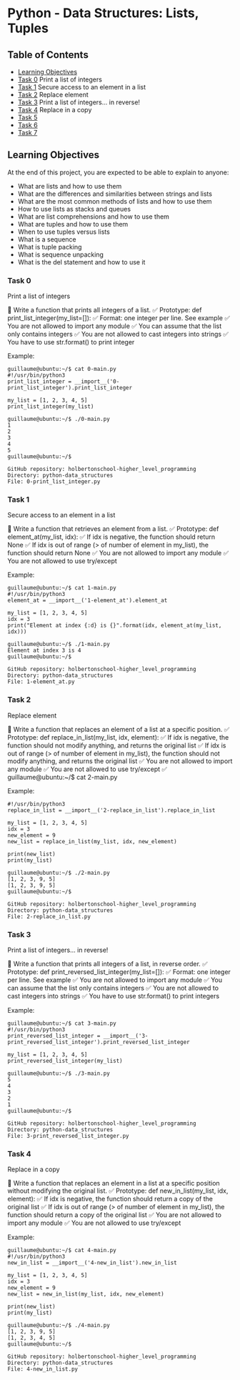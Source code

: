# Python - Data Structures: Lists, Tuples

## Table of Contents
- [Learning Objectives](#learning-objectives)
- [Task 0](#task-0) Print a list of integers
- [Task 1](#task-1) Secure access to an element in a list
- [Task 2](#task-2) Replace element
- [Task 3](#task-3) Print a list of integers... in reverse!
- [Task 4](#task-4) Replace in a copy
- [Task 5](#task-5)
- [Task 6](#task-6)
- [Task 7](#task-7)


## Learning Objectives
At the end of this project, you are expected to be able to explain to anyone:

- What are lists and how to use them
- What are the differences and similarities between strings and lists
- What are the most common methods of lists and how to use them
- How to use lists as stacks and queues
- What are list comprehensions and how to use them
- What are tuples and how to use them
- When to use tuples versus lists
- What is a sequence
- What is tuple packing
- What is sequence unpacking
- What is the del statement and how to use it



### Task 0
Print a list of integers

:dart: Write a function that prints all integers of a list.
:white_check_mark: Prototype: def print_list_integer(my_list=[]):
:white_check_mark: Format: one integer per line. See example
:white_check_mark: You are not allowed to import any module
:white_check_mark: You can assume that the list only contains integers
:white_check_mark: You are not allowed to cast integers into strings
:white_check_mark: You have to use str.format() to print integer

Example:
```
guillaume@ubuntu:~/$ cat 0-main.py
#!/usr/bin/python3
print_list_integer = __import__('0-print_list_integer').print_list_integer

my_list = [1, 2, 3, 4, 5]
print_list_integer(my_list)

guillaume@ubuntu:~/$ ./0-main.py
1
2
3
4
5
guillaume@ubuntu:~/$
```
```
GitHub repository: holbertonschool-higher_level_programming
Directory: python-data_structures
File: 0-print_list_integer.py
```

### Task 1
Secure access to an element in a list

:dart: Write a function that retrieves an element from a list.
:white_check_mark: Prototype: def element_at(my_list, idx):
:white_check_mark: If idx is negative, the function should return None
:white_check_mark: If idx is out of range (> of number of element in my_list), the function should return None
:white_check_mark: You are not allowed to import any module
:white_check_mark: You are not allowed to use try/except

Example:
```
guillaume@ubuntu:~/$ cat 1-main.py
#!/usr/bin/python3
element_at = __import__('1-element_at').element_at

my_list = [1, 2, 3, 4, 5]
idx = 3
print("Element at index {:d} is {}".format(idx, element_at(my_list, idx)))

guillaume@ubuntu:~/$ ./1-main.py
Element at index 3 is 4
guillaume@ubuntu:~/$
```
```
GitHub repository: holbertonschool-higher_level_programming
Directory: python-data_structures
File: 1-element_at.py
```

### Task 2
Replace element

:dart: Write a function that replaces an element of a list at a specific position.
:white_check_mark: Prototype: def replace_in_list(my_list, idx, element):
:white_check_mark:  If idx is negative, the function should not modify anything, and returns the original list
:white_check_mark:  If idx is out of range (> of number of element in my_list), the function should not modify anything, and returns the original list
:white_check_mark:  You are not allowed to import any module
:white_check_mark:  You are not allowed to use try/except
:white_check_mark:  guillaume@ubuntu:~/$ cat 2-main.py

Example:
```
#!/usr/bin/python3
replace_in_list = __import__('2-replace_in_list').replace_in_list

my_list = [1, 2, 3, 4, 5]
idx = 3
new_element = 9
new_list = replace_in_list(my_list, idx, new_element)

print(new_list)
print(my_list)

guillaume@ubuntu:~/$ ./2-main.py
[1, 2, 3, 9, 5]
[1, 2, 3, 9, 5]
guillaume@ubuntu:~/$
```
```
GitHub repository: holbertonschool-higher_level_programming
Directory: python-data_structures
File: 2-replace_in_list.py
```

### Task 3
Print a list of integers... in reverse!

:dart: Write a function that prints all integers of a list, in reverse order.
:white_check_mark:  Prototype: def print_reversed_list_integer(my_list=[]):
:white_check_mark:  Format: one integer per line. See example
:white_check_mark:  You are not allowed to import any module
:white_check_mark:  You can assume that the list only contains integers
:white_check_mark:  You are not allowed to cast integers into strings
:white_check_mark:  You have to use str.format() to print integers

Example:
```
guillaume@ubuntu:~/$ cat 3-main.py
#!/usr/bin/python3
print_reversed_list_integer = __import__('3-print_reversed_list_integer').print_reversed_list_integer

my_list = [1, 2, 3, 4, 5]
print_reversed_list_integer(my_list)

guillaume@ubuntu:~/$ ./3-main.py
5
4
3
2
1
guillaume@ubuntu:~/$
```
```
GitHub repository: holbertonschool-higher_level_programming
Directory: python-data_structures
File: 3-print_reversed_list_integer.py
```

### Task 4
Replace in a copy

:dart: Write a function that replaces an element in a list at a specific position without modifying the original list.
:white_check_mark: Prototype: def new_in_list(my_list, idx, element):
:white_check_mark: If idx is negative, the function should return a copy of the original list
:white_check_mark: If idx is out of range (> of number of element in my_list), the function should return a copy of the original list
:white_check_mark: You are not allowed to import any module
:white_check_mark: You are not allowed to use try/except

Example:
```
guillaume@ubuntu:~/$ cat 4-main.py
#!/usr/bin/python3
new_in_list = __import__('4-new_in_list').new_in_list

my_list = [1, 2, 3, 4, 5]
idx = 3
new_element = 9
new_list = new_in_list(my_list, idx, new_element)

print(new_list)
print(my_list)

guillaume@ubuntu:~/$ ./4-main.py
[1, 2, 3, 9, 5]
[1, 2, 3, 4, 5]
guillaume@ubuntu:~/$
```
```
GitHub repository: holbertonschool-higher_level_programming
Directory: python-data_structures
File: 4-new_in_list.py
```
